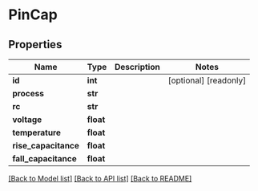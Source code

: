 # PinCap

## Properties
Name | Type | Description | Notes
------------ | ------------- | ------------- | -------------
**id** | **int** |  | [optional] [readonly] 
**process** | **str** |  | 
**rc** | **str** |  | 
**voltage** | **float** |  | 
**temperature** | **float** |  | 
**rise_capacitance** | **float** |  | 
**fall_capacitance** | **float** |  | 

[[Back to Model list]](../README.md#documentation-for-models) [[Back to API list]](../README.md#documentation-for-api-endpoints) [[Back to README]](../README.md)


